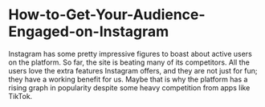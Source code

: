 # How-to-Get-Your-Audience-Engaged-on-Instagram
Instagram has some pretty impressive figures to boast about active users on the platform. So far, the site is beating many of its competitors. All the users love the extra features Instagram offers, and they are not just for fun; they have a working benefit for us. Maybe that is why the platform has a rising graph in popularity despite some heavy competition from apps like TikTok.
